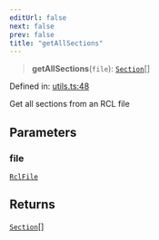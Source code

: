 ```yaml
---
editUrl: false
next: false
prev: false
title: "getAllSections"
---
```


> **getAllSections**(`file`): [`Section`](/api/ast/interfaces/section/)[]

Defined in: [utils.ts:48](https://github.com/rcs-agents/rcs-lang/blob/dae76e6aa05b4d372009b015248dbcb36c5ae675/packages/ast/src/utils.ts#L48)

Get all sections from an RCL file

## Parameters

### file

[`RclFile`](/api/ast/interfaces/rclfile/)

## Returns

[`Section`](/api/ast/interfaces/section/)[]
